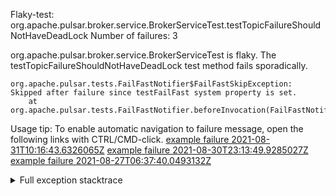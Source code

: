         
Flaky-test: org.apache.pulsar.broker.service.BrokerServiceTest.testTopicFailureShouldNotHaveDeadLock
Number of failures: 3

org.apache.pulsar.broker.service.BrokerServiceTest is flaky. The testTopicFailureShouldNotHaveDeadLock test method fails sporadically.

```
org.apache.pulsar.tests.FailFastNotifier$FailFastSkipException: Skipped after failure since testFailFast system property is set.
	at org.apache.pulsar.tests.FailFastNotifier.beforeInvocation(FailFastNotifier.java:88)

```

Usage tip: To enable automatic navigation to failure message, open the following links with CTRL/CMD-click.
[example failure 2021-08-31T10:16:43.6326065Z](https://github.com/apache/pulsar/runs/3471501156?check_suite_focus=true#step:10:2453)
[example failure 2021-08-30T23:13:49.9285027Z](https://github.com/apache/pulsar/runs/3467152431?check_suite_focus=true#step:9:1777)
[example failure 2021-08-27T06:37:40.0493132Z](https://github.com/apache/pulsar/runs/3440411059?check_suite_focus=true#step:9:3699)


<details>
<summary>Full exception stacktrace</summary>
<code><pre>
org.apache.pulsar.tests.FailFastNotifier$FailFastSkipException: Skipped after failure since testFailFast system property is set.
	at org.apache.pulsar.tests.FailFastNotifier.beforeInvocation(FailFastNotifier.java:88)

</pre></code>
</details>

